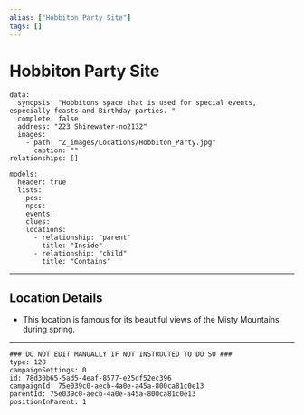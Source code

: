 ```yaml
---
alias: ["Hobbiton Party Site"]
tags: []
---
```

# Hobbiton Party Site

```RpgManagerData
data: 
  synopsis: "Hobbitons space that is used for special events, especially feasts and Birthday parties. "
  complete: false
  address: "223 Shirewater-no2132"
  images: 
    - path: "Z_images/Locations/Hobbiton_Party.jpg"
      caption: ""
relationships: []
```

```RpgManager
models: 
  header: true
  lists: 
    pcs: 
    npcs: 
    events: 
    clues: 
    locations: 
      - relationship: "parent"
        title: "Inside"
      - relationship: "child"
        title: "Contains"
```

---

## Location Details

- This location is famous for its beautiful views of the Misty Mountains during spring.

---

```RpgManagerID
### DO NOT EDIT MANUALLY IF NOT INSTRUCTED TO DO SO ###
type: 128
campaignSettings: 0
id: 78d30b65-5ad5-4eaf-8577-e25df52ec396
campaignId: 75e039c0-aecb-4a0e-a45a-800ca81c0e13
parentId: 75e039c0-aecb-4a0e-a45a-800ca81c0e13
positionInParent: 1
```
